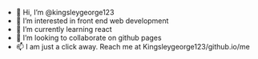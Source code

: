 - 👋 Hi, I’m @kingsleygeorge123
- 👀 I’m interested in front end web development
- 🌱 I’m currently learning react
- 💞️ I’m looking to collaborate on github pages
- 📫 I am just a click away. Reach me at Kingsleygeorge123/github.io/me

<!---
kingsleygeorge123/kingsleygeorge123 is a ✨ special ✨ repository because its `README.md` (this file) appears on your GitHub profile.
You can click the Preview link to take a look at your changes.
--->
